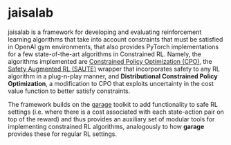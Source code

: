 # jaisalab

jaisalab is a framework for developing and evaluating reinforcement learning algorithms that take into account constraints that must be satisfied in OpenAI gym environments, that also provides PyTorch implementations for a few state-of-the-art algorithms in Constrained RL. 
Namely, the algorithms implemented are [Constrained Policy Optimization (CPO)](https://github.com/jaimesabalimperial/jaisalab/blob/master/jaisalab/algos/cpo.py), the [Safety Augmented RL (SAUTE)](https://github.com/jaimesabalimperial/jaisalab/blob/master/jaisalab/envs/saute_env.py) wrapper that incorporates safety to any RL algorithm in a plug-n-play manner, and **Distributional Constrained Policy Optimization**, a modification to CPO that exploits uncertainty in the cost value function to better satisfy constraints. 

The framework builds on the [garage](https://github.com/rlworkgroup/garage) toolkit to add functionality to safe RL settings (i.e. where there is a cost associated with each state-action pair on top of the reward) and thus provides an auxiliary set of modular tools for implementing constrained RL algorithms, analogously to how **garage** provides these for regular RL settings. 
